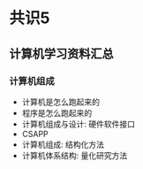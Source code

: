 # 共识5
## 计算机学习资料汇总
### 计算机组成
- 计算机是怎么跑起来的
- 程序是怎么跑起来的
- 计算机组成与设计:  硬件软件接口
- CSAPP
- 计算机组成: 结构化方法
- 计算机体系结构: 量化研究方法